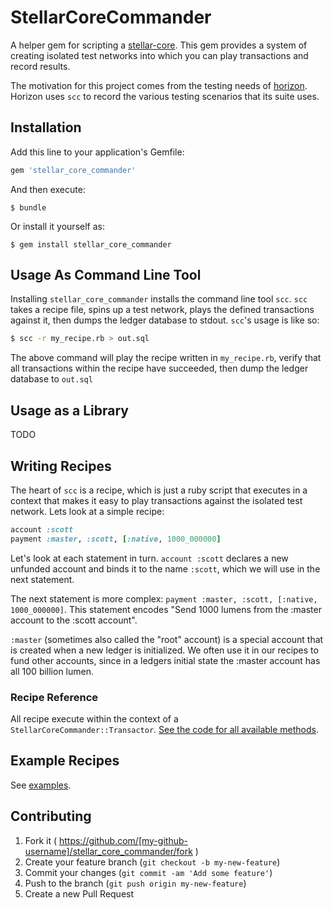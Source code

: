 # StellarCoreCommander

A helper gem for scripting a [stellar-core](https://github.com/stellar/stellar-core).  This gem provides a system of creating isolated test networks into which you can play
transactions and record results.

The motivation for this project comes from the testing needs of [horizon](https://github.com/stellar/horizon).  Horizon uses `scc` to record the various testing scenarios that its suite uses.


## Installation

Add this line to your application's Gemfile:

```ruby
gem 'stellar_core_commander'
```

And then execute:

    $ bundle

Or install it yourself as:

    $ gem install stellar_core_commander

## Usage As Command Line Tool

Installing `stellar_core_commander` installs the command line tool `scc`. `scc`
takes a recipe file, spins up a test network, plays the defined transactions against it, then dumps the ledger database to stdout.  `scc`'s usage is like so:

```bash
$ scc -r my_recipe.rb > out.sql
```

The above command will play the recipe written in `my_recipe.rb`, verify that all transactions within the recipe have succeeded, then dump the ledger database to `out.sql`

## Usage as a Library

TODO

## Writing Recipes

The heart of `scc` is a recipe, which is just a ruby script that executes in a context
that makes it easy to play transactions against the isolated test network.  Lets look at a simple recipe:

```ruby
account :scott
payment :master, :scott, [:native, 1000_000000]
```

Let's look at each statement in turn. `account :scott` declares a new unfunded account and binds it to the name `:scott`, which we will use in the next statement.  

The next statement is more complex: `payment :master, :scott, [:native, 1000_000000]`.  This statement encodes "Send 1000 lumens from the :master account to the :scott account".

`:master` (sometimes also called the "root" account) is a special account that is created when a new ledger is initialized.  We often use it in our recipes to fund other accounts, since in a ledgers initial state the :master account has all 100 billion lumen.

### Recipe Reference

All recipe execute within the context of a `StellarCoreCommander::Transactor`.  [See the code for all available methods](lib/stellar_core_commander/transactor.rb).

## Example Recipes

See [examples](examples).

## Contributing

1. Fork it ( https://github.com/[my-github-username]/stellar_core_commander/fork )
2. Create your feature branch (`git checkout -b my-new-feature`)
3. Commit your changes (`git commit -am 'Add some feature'`)
4. Push to the branch (`git push origin my-new-feature`)
5. Create a new Pull Request
